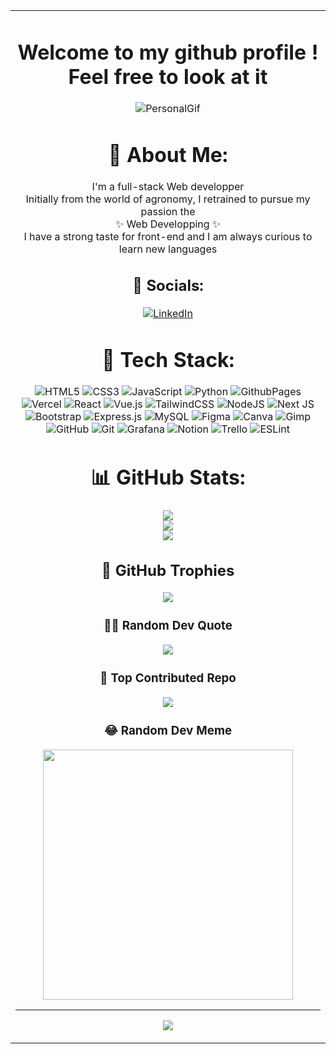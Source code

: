 <table align="center">
  <tr>
    <td align="center">
      
#  Welcome to my github profile ! Feel free to look at it 
![PersonalGif](https://github.com/TheoDegorre/TheoDegorre/blob/main/logo_theo.gif?raw=true)

# 🦄 About Me:
I'm a full-stack Web developper<br/>
Initially from the world of agronomy, I retrained to pursue my passion the <br/> ✨ Web Developping ✨<br/>
I have a strong taste for front-end and I am always curious to learn new languages<br/>



## 🎏 Socials:
[![LinkedIn](https://img.shields.io/badge/LinkedIn-%230077B5.svg?logo=linkedin&logoColor=white)](https://linkedin.com/in/TheoDegorre) 

# 📠 Tech Stack:
![HTML5](https://img.shields.io/badge/html5-%23E34F26.svg?style=for-the-badge&logo=html5&logoColor=white) ![CSS3](https://img.shields.io/badge/css3-%231572B6.svg?style=for-the-badge&logo=css3&logoColor=white) ![JavaScript](https://img.shields.io/badge/javascript-%23323330.svg?style=for-the-badge&logo=javascript&logoColor=%23F7DF1E) ![Python](https://img.shields.io/badge/python-3670A0?style=for-the-badge&logo=python&logoColor=ffdd54) ![GithubPages](https://img.shields.io/badge/github%20pages-121013?style=for-the-badge&logo=github&logoColor=white) ![Vercel](https://img.shields.io/badge/vercel-%23000000.svg?style=for-the-badge&logo=vercel&logoColor=white) ![React](https://img.shields.io/badge/react-%2320232a.svg?style=for-the-badge&logo=react&logoColor=%2361DAFB) ![Vue.js](https://img.shields.io/badge/vue.js-%2335495e.svg?style=for-the-badge&logo=vuedotjs&logoColor=%234FC08D) ![TailwindCSS](https://img.shields.io/badge/tailwindcss-%2338B2AC.svg?style=for-the-badge&logo=tailwind-css&logoColor=white) ![NodeJS](https://img.shields.io/badge/node.js-6DA55F?style=for-the-badge&logo=node.js&logoColor=white) ![Next JS](https://img.shields.io/badge/Next-black?style=for-the-badge&logo=next.js&logoColor=white) ![Bootstrap](https://img.shields.io/badge/bootstrap-%238511FA.svg?style=for-the-badge&logo=bootstrap&logoColor=white) ![Express.js](https://img.shields.io/badge/express.js-%23404d59.svg?style=for-the-badge&logo=express&logoColor=%2361DAFB) ![MySQL](https://img.shields.io/badge/mysql-4479A1.svg?style=for-the-badge&logo=mysql&logoColor=white) ![Figma](https://img.shields.io/badge/figma-%23F24E1E.svg?style=for-the-badge&logo=figma&logoColor=white) ![Canva](https://img.shields.io/badge/Canva-%2300C4CC.svg?style=for-the-badge&logo=Canva&logoColor=white) ![Gimp](https://img.shields.io/badge/Gimp-657D8B?style=for-the-badge&logo=gimp&logoColor=FFFFFF) ![GitHub](https://img.shields.io/badge/github-%23121011.svg?style=for-the-badge&logo=github&logoColor=white) ![Git](https://img.shields.io/badge/git-%23F05033.svg?style=for-the-badge&logo=git&logoColor=white) ![Grafana](https://img.shields.io/badge/grafana-%23F46800.svg?style=for-the-badge&logo=grafana&logoColor=white) ![Notion](https://img.shields.io/badge/Notion-%23000000.svg?style=for-the-badge&logo=notion&logoColor=white) ![Trello](https://img.shields.io/badge/Trello-%23026AA7.svg?style=for-the-badge&logo=Trello&logoColor=white) ![ESLint](https://img.shields.io/badge/ESLint-4B3263?style=for-the-badge&logo=eslint&logoColor=white)

# 📊 GitHub Stats:
![](https://github-readme-stats.vercel.app/api?username=TheoDegorre&theme=prussian&hide_border=false&include_all_commits=true&count_private=true)<br/>
![](https://github-readme-streak-stats.herokuapp.com/?user=TheoDegorre&theme=prussian&hide_border=false)<br/>
![](https://github-readme-stats.vercel.app/api/top-langs/?username=TheoDegorre&theme=prussian&hide_border=false&include_all_commits=true&count_private=true&layout=compact)

## 📯 GitHub Trophies
![](https://github-profile-trophy.vercel.app/?username=TheoDegorre&theme=algolia&no-frame=false&no-bg=false&margin-w=4)

### 🧙‍♂️ Random Dev Quote
![](https://quotes-github-readme.vercel.app/api?type=horizontal&theme=gruvbox)

### 🎩 Top Contributed Repo
![](https://github-contributor-stats.vercel.app/api?username=TheoDegorre&limit=5&theme=algolia&combine_all_yearly_contributions=true)

### 😂 Random Dev Meme
<img src='https://memer-new.vercel.app/' style="height: 400px;"/>

---
[![](https://visitcount.itsvg.in/api?id=TheoDegorre&icon=0&color=1)](https://visitcount.itsvg.in)

<!-- Proudly created with GPRM ( https://gprm.itsvg.in ) -->
  </td>
</tr >
</table>
